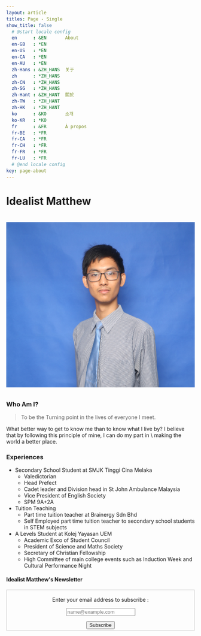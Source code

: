 ```yaml
---
layout: article
titles: Page - Single
show_title: false
  # @start locale config
  en      : &EN       About
  en-GB   : *EN
  en-US   : *EN
  en-CA   : *EN
  en-AU   : *EN
  zh-Hans : &ZH_HANS  关于
  zh      : *ZH_HANS
  zh-CN   : *ZH_HANS
  zh-SG   : *ZH_HANS
  zh-Hant : &ZH_HANT  關於
  zh-TW   : *ZH_HANT
  zh-HK   : *ZH_HANT
  ko      : &KO       소개
  ko-KR   : *KO
  fr      : &FR       À propos
  fr-BE   : *FR
  fr-CA   : *FR
  fr-CH   : *FR
  fr-FR   : *FR
  fr-LU   : *FR
  # @end locale config
key: page-about
---
```

<h1> Idealist Matthew <h1>

<p align = "center">
<img class = "image image--l" src = "https://raw.githubusercontent.com/Idealistmatthew/idealistmatthew.github.io/master/assets/images/aboutmepic.JPG">
</p>

<h3> Who Am I? </h3>

<blockquote>To be the Turning point in the lives of everyone I meet. </blockquote>

<p>
What better way to get to know me than to know what I live by? I believe that by following this principle of mine, I can do my part in \
making the world a better place.
</p>

<h3> Experiences </h3>

<ul>

<li>Secondary School Student at SMJK Tinggi Cina Melaka
  <ul>
    <li> Valedictorian </li>
    <li> Head Prefect </li>
    <li> Cadet leader and Division head in St John Ambulance Malaysia </li>
    <li> Vice President of English Society </li>
    <li> SPM 9A+2A </li>
    </ul>
</li>

<li>Tuition Teaching
  <ul>
    <li> Part time tuition teacher at Brainergy Sdn Bhd </li>
    <li> Self Employed part time tuition teacher to secondary school students in STEM subjects </li>
  </ul>
</li>

<li> A Levels Student at Kolej Yayasan UEM
  <ul>
  <li> Academic Exco of Student Council </li>
  <li> President of Science and Maths Society </li>
  <li> Secretary of Christian Fellowship </li>
  <li> High Committee of main college events such as Induction Week and Cultural Performance Night </li>
  </ul>
</li>

</ul>


<div class = "newsletter-container">
  <h4 class = "newsletter-title">Idealist Matthew's Newsletter</h4>

  <form style="border:1px solid #ccc;padding:3px;text-align:center;"
  action="https://feedburner.google.com/fb/a/mailverify"
  method="post" target="popupwindow"
  onsubmit="window.open('https://feedburner.google.com/fb/a/mailverify?uri=idealistmatthewswebsite', 'popupwindow', 'scrollbars=yes,width=550,height=520');return true">
    <p class = "newsletter-text">Enter your email address to subscribe  :</p>
    <p><input class="newsletter-email" type="text" name="email" placeholder="name@example.com"/>
    </p><input type="hidden" value="idealistmatthewswebsite" name="uri"/>
    <input type="hidden" name="loc" value="en_US"/>
    <input class ="newsletter-submit" type="submit" value="Subscribe" />
  </form>
</div>
